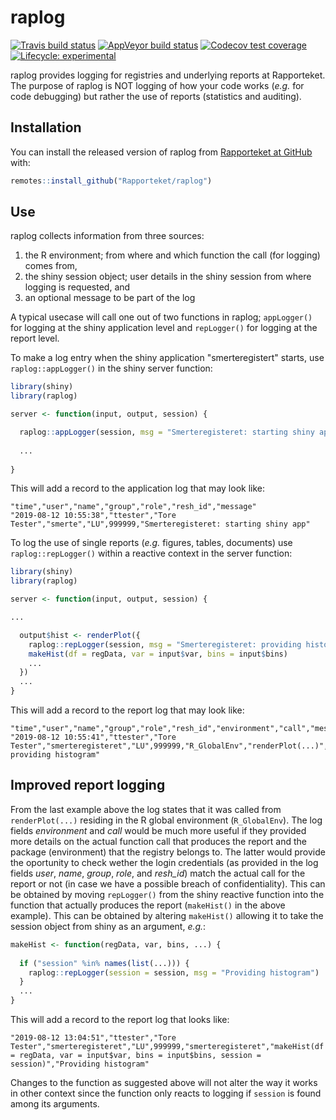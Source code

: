 # raplog

<!-- badges: start -->
[![Travis build status](https://travis-ci.org/Rapporteket/raplog.svg?branch=master)](https://travis-ci.org/Rapporteket/raplog)
[![AppVeyor build status](https://ci.appveyor.com/api/projects/status/github/Rapporteket/raplog?branch=master&svg=true)](https://ci.appveyor.com/project/Rapporteket/raplog)
[![Codecov test coverage](https://codecov.io/gh/Rapporteket/raplog/branch/master/graph/badge.svg)](https://codecov.io/gh/Rapporteket/raplog?branch=master)
[![Lifecycle: experimental](https://img.shields.io/badge/lifecycle-experimental-orange.svg)](https://www.tidyverse.org/lifecycle/#experimental)
<!-- badges: end -->

raplog provides logging for registries and underlying reports at Rapporteket. The purpose of raplog is NOT logging of how your code works (_e.g._ for code debugging) but rather the use of reports (statistics and auditing).

## Installation

You can install the released version of raplog from [Rapporteket at GitHub](https://github.com/Rapporteket) with:

``` r
remotes::install_github("Rapporteket/raplog")
```

## Use

raplog collects information from three sources:

1. the R environment; from where and which function the call (for logging) comes from,
1. the shiny session object; user details in the shiny session from where logging is requested, and
1. an optional message to be part of the log

A typical usecase will call one out of two functions in raplog; ```appLogger()``` for logging at the shiny application level and ```repLogger()``` for logging at the report level.

To make a log entry when the shiny application "smerteregistert" starts, use ```raplog::appLogger()``` in the shiny server function:

```r
library(shiny)
library(raplog)

server <- function(input, output, session) {

  raplog::appLogger(session, msg = "Smerteregisteret: starting shiny app")
  
  ...
  
}
```

This will add a record to the application log that may look like:

```csv
"time","user","name","group","role","resh_id","message"
"2019-08-12 10:55:38","ttester","Tore Tester","smerte","LU",999999,"Smerteregisteret: starting shiny app"
```

To log the use of single reports (_e.g._ figures, tables, documents) use ```raplog::repLogger()``` within a reactive context in the server function:

```r
library(shiny)
library(raplog)

server <- function(input, output, session) {

...

  output$hist <- renderPlot({
    raplog::repLogger(session, msg = "Smerteregisteret: providing histogram")
    makeHist(df = regData, var = input$var, bins = input$bins)
    ...
  })
  ...
}
```

This will add a record to the report log that may look like:

```csv
"time","user","name","group","role","resh_id","environment","call","message"
"2019-08-12 10:55:41","ttester","Tore Tester","smerteregisteret","LU",999999,"R_GlobalEnv","renderPlot(...)","Smerteregisteret: providing histogram"
```

## Improved report logging
From the last example above the log states that it was called from ```renderPlot(...)``` residing in the R global environment (```R_GlobalEnv```). The log fields _environment_ and _call_ would be much more useful if they provided more details on the actual function call that produces the report and the package (environment) that the registry belongs to. The latter would provide the oportunity to check wether the login credentials (as provided in the log fields _user_, _name_, _group_, _role_, and _resh_id_) match the actual call for the report or not (in case we have a possible breach of confidentiality). This can be obtained by moving ```repLogger()``` from the shiny reactive function into the function that actually produces the report (```makeHist()``` in the above example). This can be obtained by altering ```makeHist()``` allowing it to take the session object from shiny as an argument, _e.g._:

```r
makeHist <- function(regData, var, bins, ...) {
  
  if ("session" %in% names(list(...))) {
    raplog::repLogger(session = session, msg = "Providing histogram")
  }
  ...
}
```

This will add a record to the report log that looks like:

```csv
"2019-08-12 13:04:51","ttester","Tore Tester","smerteregisteret","LU",999999,"smerteregisteret","makeHist(df = regData, var = input$var, bins = input$bins, session = session)","Providing histogram"
```

Changes to the function as suggested above will not alter the way it works in other context since the function only reacts to logging if ```session``` is found among its arguments.
